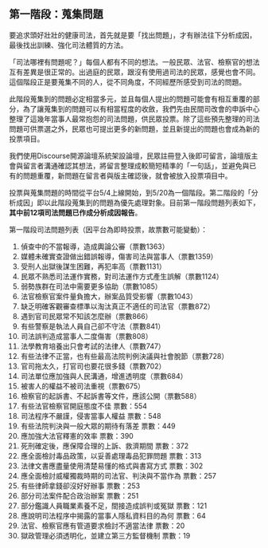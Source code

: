 ## 第一階段：蒐集問題

要追求頭好壯壯的健康司法，首先就是要「找出問題」，才有辦法往下分析成因，最後找出訓練、強化司法體質的方法。

「司法哪裡有問題呢？」每個人都有不同的想法。一般民眾、法官、檢察官的想法互有差異是很正常的。出過庭的民眾，跟沒有使用過司法的民眾，感覺也會不同。這個階段正是要蒐集不同的人，從不同角度，不同經歷所感受到司法的問題。

此階段蒐集到的問題必定相當多元，並且每個人提出的問題可能會有相互重覆的部分，為了讓蒐集到的問題可以有相當程度的收斂，我們先由民間司改會的申訴中心整理了這幾年當事人最常抱怨的司法問題，供民眾投票。除了這些預先整理的司法問題可供票選之外，民眾也可提出更多的新問題，並且新提出的問題也會成為新的投票項目。

我們使用Discourse開源論壇系統架設論壇，民眾註冊登入後即可留言，論壇版主會與留言者溝通確認其想法，將留言整理成較簡短精準的「一句話」，並避免與已有的問題重覆，新問題在留言者與版主確認後，就會被放入投票項目中。

投票與蒐集問題的時間從平台5/4上線開始，到5/20為一個階段。第二階段的「分析成因」即以此階段蒐集到的問題為優先處理對象。目前第一階段問題列表如下， **其中前12項司法問題已作成分析成因報告**。

第一階段司法問題列表（因平台為即時投票，故票數可能變動）：

1. 偵查中的不當報導，造成輿論公審（票數1363）
2. 媒體未確實查證做出錯誤報導，傷害司法與當事人（票數1359）
3. 受刑人出獄後謀生困難，再犯率高（票數1131）
4. 民眾不熟悉司法運作實務，對司法運作方式產生誤解（票數1124）
5. 弱勢族群在司法中需要更多協助（票數1085）
6. 法官檢察官案件量負擔大，辦案品質受影響（票數1043）
7. 缺乏明確客觀審查標準以淘汰真正不適任的司法官（票數872）
8. 遇到官司民眾常不知該怎麼辦（票數866）
9. 有些警察是執法人員自己卻不守法（票數841）
10. 司法誤判造成當事人二度傷害（票數808）
11. 法學教育培養出只會考試的法律人（票數747）
12. 有些法律不正當，也有些最高法院判例決議與社會脫節（票數728）
13. 官司拖太久，打官司也要花很多錢（票數702）
14. 司法單位應加強與人民溝通，增進透明度（票數684）
15. 被害人的權益不被司法重視（票數675）
16. 檢察官的起訴書、不起訴書等文件，應該公開（票數588）
17. 有些法官檢察官開庭態度不佳 票數：554
18. 司法程序不嚴謹，侵害當事人權益 票數：548
19. 有些法院判決與一般大眾的期待有落差 票數：449
20. 應加強大法官釋憲的效率 票數：390
21. 死刑確定後，應保障合理的上訴、救濟期間 票數：372
22. 應全面檢討毒品政策，以妥善處理毒品犯罪問題 票數：313
23. 法律文書應盡量使用清楚易懂的格式與書寫方式 票數：302
24. 應全面檢討威權獨裁時期的司法官、判決與不當作為 票數：257
25. 有些律師拿錢卻沒好好辦事 票數：253
26. 部分司法案件配合政治辦案 票數：251
27. 部分鑑識人員職業素養不足，間接造成誤判或冤獄 票數：121
28. 應說明司法程序中揭露的當事人隱私資料目的為何 票數：64
29. 法官、檢察官應有管道要求檢討不適當法律 票數：20
30. 獄政管理必須透明化，並建立第三方監督機制 票數：19
